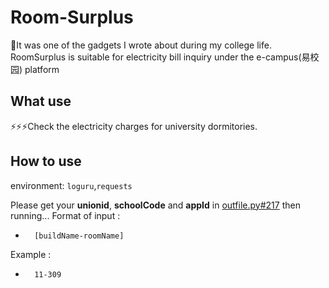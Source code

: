 # Room-Surplus
🌈It was one of the gadgets I wrote about during my college life.
RoomSurplus is suitable for electricity bill inquiry under the e-campus(易校园) platform
## What use
⚡⚡⚡Check the electricity charges for university dormitories.
## How to use
environment: `loguru`,`requests`

Please get your **unionid**, **schoolCode** and **appId** in [outfile.py#217](https://github.com/shiyingqi/RoomSurplus/blame/b8b00095c5a09f73c5b244c560b001dc967ff345/outfile.py#L217) then running...
Format of input : 
-       [buildName-roomName]
Example : 
-       11-309
